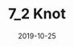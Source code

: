 ---
title: "7_2 Knot"
category: "painting"
date: 2019-10-25
cover: "../images/IMG_20200106_195504.jpg"
medium: "Acrylic on canvas"
---
